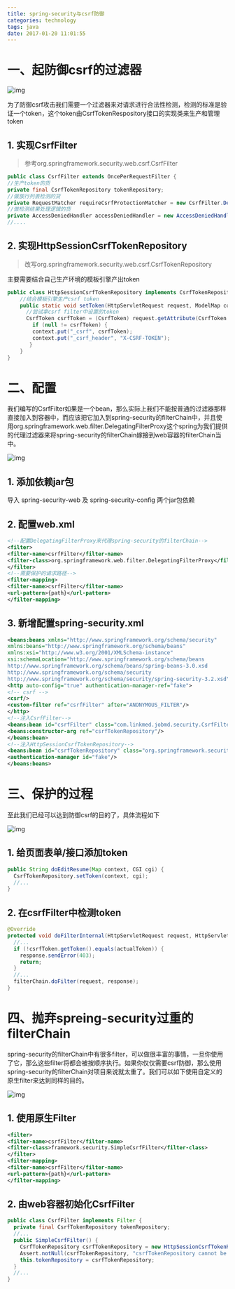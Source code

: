 ```yaml
---
title: spring-security与csrf防御
categories: technology
tags: java
date: 2017-01-20 11:01:55
---
```


# 一、起防御csrf的过滤器

![img](http://img.willowspace.cn/willowspace_2016/1484043428967.png?imageMogr2/thumbnail/400)

为了防御csrf攻击我们需要一个过滤器来对请求进行合法性检测，检测的标准是验证一个token，这个token由CsrfTokenRespository接口的实现类来生产和管理token

## 1. 实现CsrfFilter 

> 参考org.springframework.security.web.csrf.CsrfFilter

```java
public class CsrfFilter extends OncePerRequestFilter {
//生产token的货
private final CsrfTokenRepository tokenRepository;
//做放行列表检测的货
private RequestMatcher requireCsrfProtectionMatcher = new CsrfFilter.DefaultRequiresCsrfMatcher();
//做检测结果处理逻辑的货
private AccessDeniedHandler accessDeniedHandler = new AccessDeniedHandlerImpl();
//....
```

## 2. 实现HttpSessionCsrfTokenRepository 

> 改写org.springframework.security.web.csrf.CsrfTokenRepository

主要需要结合自己生产环境的模板引擎产出token

```java
public class HttpSessionCsrfTokenRepository implements CsrfTokenRepository {
    //结合模板引擎生产csrf token
    public static void setToken(HttpServletRequest request, ModelMap context) {
      //尝试拿csrf filter中设置的token
      CsrfToken csrfToken = (CsrfToken) request.getAttribute(CsrfToken.class.getName());
        if (null != csrfToken) {
        context.put("_csrf", csrfToken);
        context.put("_csrf_header", "X-CSRF-TOKEN");
       }
    }
}
```

# 二、配置

我们编写的CsrfFilter如果是一个bean，那么实际上我们不能按普通的过滤器那样直接加入到容器中，而应该把它加入到spring-security的filterChain中，并且使用org.springframework.web.filter.DelegatingFilterProxy这个spring为我们提供的代理过滤器来将spring-security的filterChain嫁接到web容器的filterChain当中。

![img](http://img.willowspace.cn/willowspace_2016/1483943320997.png?imageMogr2/thumbnail/400)

## 1. 添加依赖jar包

导入 spring-security-web 及 spring-security-config 两个jar包依赖

## 2. 配置web.xml

```xml
<!--配置DelegatingFilterProxy来代理spring-security的filterChain-->
<filter>
<filter-name>csrfFilter</filter-name>
<filter-class>org.springframework.web.filter.DelegatingFilterProxy</filter-class>
</filter>
<!--需要保护的请求路径-->
<filter-mapping>
<filter-name>csrfFilter</filter-name>
<url-pattern>{path}</url-pattern>
</filter-mapping>
```

## 3. 新增配置spring-security.xml

```xml
<beans:beans xmlns="http://www.springframework.org/schema/security"
xmlns:beans="http://www.springframework.org/schema/beans"
xmlns:xsi="http://www.w3.org/2001/XMLSchema-instance"
xsi:schemaLocation="http://www.springframework.org/schema/beans
http://www.springframework.org/schema/beans/spring-beans-3.0.xsd
http://www.springframework.org/schema/security
http://www.springframework.org/schema/security/spring-security-3.2.xsd">
<http auto-config="true" authentication-manager-ref="fake">
<!-- csrf -->
<csrf/>
<custom-filter ref="csrfFilter" after="ANONYMOUS_FILTER"/>
</http>
<!--注入CsrfFilter-->
<beans:bean id="csrfFilter" class="com.linkmed.jobmd.security.CsrfFilter">
<beans:constructor-arg ref="csrfTokenRepository"/>
</beans:bean>
<!--注入HttpSessionCsrfTokenRepository-->
<beans:bean id="csrfTokenRepository" class="org.springframework.security.web.csrf.HttpSessionCsrfTokenRepository"/>
<authentication-manager id="fake"/>
</beans:beans>
```

# 三、保护的过程

至此我们已经可以达到防御csrf的目的了，具体流程如下

![img](http://img.willowspace.cn/willowspace_2016/1483949254196.png?imageMogr2/thumbnail/600)

## 1. 给页面表单/接口添加token

```java
public String doEditResume(Map context, CGI cgi) {
  CsrfTokenRepository.setToken(context, cgi);
  //...
}
```

## 2. 在csrfFilter中检测token

```java
@Override
protected void doFilterInternal(HttpServletRequest request, HttpServletResponse response, FilterChain filterChain) throws ServletException, IOException {
  //...
  if (!csrfToken.getToken().equals(actualToken)) {
    response.sendError(403);
    return;
  }
  //...
  filterChain.doFilter(request, response);
}
```

# 四、抛弃spreing-security过重的filterChain

spring-security的filterChain中有很多filter，可以做很丰富的事情，一旦你使用了它，那么这些filter将都会被按顺序执行。如果你仅仅需要csrf防御，那么使用spring-security的filterChain对项目来说就太重了。我们可以如下使用自定义的原生filter来达到同样的目的。

![img](http://img.willowspace.cn/willowspace_2016/1483943561090.png?imageMogr2/thumbnail/600)

## 1. 使用原生Filter

```xml
<filter>
<filter-name>csrfFilter</filter-name>
<filter-class>framework.security.SimpleCsrfFilter</filter-class>
</filter>
<filter-mapping>
<filter-name>csrfFilter</filter-name>
<url-pattern>{path}</url-pattern>
</filter-mapping>
```

## 2. 由web容器初始化CsrfFilter

```java
public class CsrfFilter implements Filter {
  private final CsrfTokenRepository tokenRepository;
  //...
  public SimpleCsrfFilter() {
    CsrfTokenRepository csrfTokenRepository = new HttpSessionCsrfTokenRepository();
    Assert.notNull(csrfTokenRepository, "csrfTokenRepository cannot be null");
    this.tokenRepository = csrfTokenRepository;
  }
  //...
}
```


